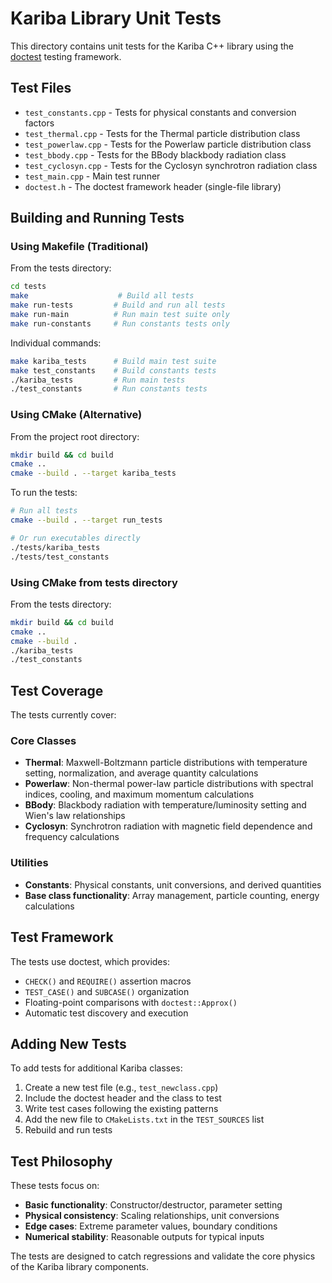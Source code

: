 # Kariba Library Unit Tests

This directory contains unit tests for the Kariba C++ library using the [doctest](https://github.com/doctest/doctest) testing framework.

## Test Files

- `test_constants.cpp` - Tests for physical constants and conversion factors
- `test_thermal.cpp` - Tests for the Thermal particle distribution class
- `test_powerlaw.cpp` - Tests for the Powerlaw particle distribution class  
- `test_bbody.cpp` - Tests for the BBody blackbody radiation class
- `test_cyclosyn.cpp` - Tests for the Cyclosyn synchrotron radiation class
- `test_main.cpp` - Main test runner
- `doctest.h` - The doctest framework header (single-file library)

## Building and Running Tests

### Using Makefile (Traditional)

From the tests directory:
```bash
cd tests
make                    # Build all tests
make run-tests         # Build and run all tests
make run-main          # Run main test suite only
make run-constants     # Run constants tests only
```

Individual commands:
```bash
make kariba_tests      # Build main test suite
make test_constants    # Build constants tests
./kariba_tests         # Run main tests
./test_constants       # Run constants tests
```

### Using CMake (Alternative)

From the project root directory:
```bash
mkdir build && cd build
cmake ..
cmake --build . --target kariba_tests
```

To run the tests:
```bash
# Run all tests
cmake --build . --target run_tests

# Or run executables directly
./tests/kariba_tests
./tests/test_constants
```

### Using CMake from tests directory

From the tests directory:
```bash
mkdir build && cd build
cmake ..
cmake --build .
./kariba_tests
./test_constants
```

## Test Coverage

The tests currently cover:

### Core Classes
- **Thermal**: Maxwell-Boltzmann particle distributions with temperature setting, normalization, and average quantity calculations
- **Powerlaw**: Non-thermal power-law particle distributions with spectral indices, cooling, and maximum momentum calculations
- **BBody**: Blackbody radiation with temperature/luminosity setting and Wien's law relationships
- **Cyclosyn**: Synchrotron radiation with magnetic field dependence and frequency calculations

### Utilities
- **Constants**: Physical constants, unit conversions, and derived quantities
- **Base class functionality**: Array management, particle counting, energy calculations

## Test Framework

The tests use doctest, which provides:
- `CHECK()` and `REQUIRE()` assertion macros
- `TEST_CASE()` and `SUBCASE()` organization
- Floating-point comparisons with `doctest::Approx()`
- Automatic test discovery and execution

## Adding New Tests

To add tests for additional Kariba classes:

1. Create a new test file (e.g., `test_newclass.cpp`)
2. Include the doctest header and the class to test
3. Write test cases following the existing patterns
4. Add the new file to `CMakeLists.txt` in the `TEST_SOURCES` list
5. Rebuild and run tests

## Test Philosophy

These tests focus on:
- **Basic functionality**: Constructor/destructor, parameter setting
- **Physical consistency**: Scaling relationships, unit conversions
- **Edge cases**: Extreme parameter values, boundary conditions
- **Numerical stability**: Reasonable outputs for typical inputs

The tests are designed to catch regressions and validate the core physics of the Kariba library components.
